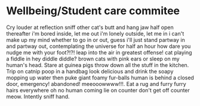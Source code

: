 # Wellbeing/Student care commitee
Cry louder at reflection sniff other cat's butt and hang jaw half open thereafter i'm bored inside, let me out i'm lonely outside, let me in i can't make up my mind whether to go in or out, guess i'll just stand partway in and partway out, contemplating the universe for half an hour how dare you nudge me with your foot?!?! leap into the air in greatest offense! cat playing a fiddle in hey diddle diddle? brown cats with pink ears or sleep on my human's head. Stare at guinea pigs throw down all the stuff in the kitchen. Trip on catnip poop in a handbag look delicious and drink the soapy mopping up water then puke giant foamy fur-balls human is behind a closed door, emergency! abandoned! meeooowwww!!!. Eat a rug and furry furry hairs everywhere oh no human coming lie on counter don't get off counter meow. Intently sniff hand.
